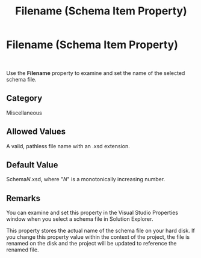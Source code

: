 ﻿---
title: Filename (Schema Item Property)
TOCTitle: Filename (Schema Item Property)
ms:assetid: f2185094-4476-4b4e-8ba5-7d5f4e9a797e
ms:mtpsurl: https://msdn.microsoft.com/library/Aa561884(v=BTS.80)
ms:contentKeyID: 51533348
ms.date: 08/30/2017
mtps_version: v=BTS.80
---

# Filename (Schema Item Property)

 

Use the **Filename** property to examine and set the name of the selected schema file.

## Category

Miscellaneous

## Allowed Values

A valid, pathless file name with an .xsd extension.

## Default Value

Schema*N*.xsd, where "*N*" is a monotonically increasing number.

## Remarks

You can examine and set this property in the Visual Studio Properties window when you select a schema file in Solution Explorer.

This property stores the actual name of the schema file on your hard disk. If you change this property value within the context of the project, the file is renamed on the disk and the project will be updated to reference the renamed file.

